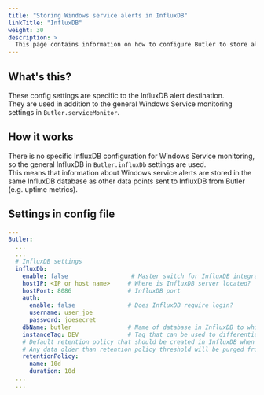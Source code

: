 ```yaml
---
title: "Storing Windows service alerts in InfluxDB"
linkTitle: "InfluxDB"
weight: 30
description: >
  This page contains information on how to configure Butler to store alert information in InfluxDB when Windows services stop or start.
---
```


## What's this?

These config settings are specific to the InfluxDB alert destination.  
They are used in addition to the general Windows Service monitoring settings in `Butler.serviceMonitor`.

## How it works

There is no specific InfluxDB configuration for Windows Service monitoring, so the general InfluxDB in `Butler.influxDb` settings are used.  
This means that information about Windows service alerts are stored in the same InfluxDB database as other data points sent to InfluxDB from Butler (e.g. uptime metrics).

## Settings in config file

```yaml
---
Butler:
  ...
  ...
  # InfluxDB settings
  influxDb:
    enable: false                  # Master switch for InfluxDB integration. If false, no data will be sent to InfluxDB.
    hostIP: <IP or host name>     # Where is InfluxDB server located?
    hostPort: 8086                # InfluxDB port
    auth:
      enable: false               # Does InfluxDB require login?
      username: user_joe
      password: joesecret
    dbName: butler                # Name of database in InfluxDB to which Butler's data is written
    instanceTag: DEV              # Tag that can be used to differentiate data from multiple Butler instances
    # Default retention policy that should be created in InfluxDB when Butler creates a new database there.
    # Any data older than retention policy threshold will be purged from InfluxDB.
    retentionPolicy:
      name: 10d
      duration: 10d
  ...
  ...
```
